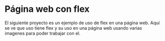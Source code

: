 # Página web con flex
El siguiente proyecto es un ejemplo de uso de flex en una página web. Aquí se ve que uso tiene flex y su uso en una página web usando varias imagenes para poder trabajar con el. 